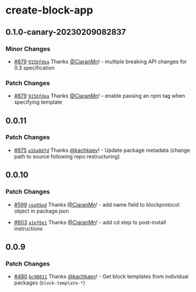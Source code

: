 # create-block-app

## 0.1.0-canary-20230209082837

### Minor Changes

- [#879](https://github.com/blockprotocol/blockprotocol/pull/879) [`915bfdea`](https://github.com/blockprotocol/blockprotocol/commit/915bfdea172d1f9cae721d5fad3ae8a36557c840) Thanks [@CiaranMn](https://github.com/CiaranMn)! - multiple breaking API changes for 0.3 specification

### Patch Changes

- [#879](https://github.com/blockprotocol/blockprotocol/pull/879) [`915bfdea`](https://github.com/blockprotocol/blockprotocol/commit/915bfdea172d1f9cae721d5fad3ae8a36557c840) Thanks [@CiaranMn](https://github.com/CiaranMn)! - enable passing an npm tag when specifying template

## 0.0.11

### Patch Changes

- [#875](https://github.com/blockprotocol/blockprotocol/pull/875) [`a1ba0d7d`](https://github.com/blockprotocol/blockprotocol/commit/a1ba0d7d17971ee30586a673ce3d4f5bee6e65d1) Thanks [@kachkaev](https://github.com/kachkaev)! - Update package metadata (change path to source following repo restructuring)

## 0.0.10

### Patch Changes

- [#599](https://github.com/blockprotocol/blockprotocol/pull/599) [`cea95ed`](https://github.com/blockprotocol/blockprotocol/commit/cea95ed427c820cd9e251dc632da927b5db1f23a) Thanks [@CiaranMn](https://github.com/CiaranMn)! - add name field to blockprotocol object in package.json

- [#603](https://github.com/blockprotocol/blockprotocol/pull/603) [`a1ef6e1`](https://github.com/blockprotocol/blockprotocol/commit/a1ef6e1e633b5180ee60eacf30e1d0a42eda6c48) Thanks [@CiaranMn](https://github.com/CiaranMn)! - add cd step to post-install instructions

## 0.0.9

### Patch Changes

- [#480](https://github.com/blockprotocol/blockprotocol/pull/480) [`bc90011`](https://github.com/blockprotocol/blockprotocol/commit/bc9001149ab233fc3d503c2c1739a13fb9aa5bd0) Thanks [@kachkaev](https://github.com/kachkaev)! - Get block templates from individual packages (`block-template-*`)

